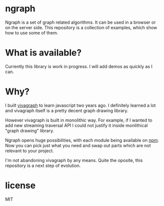 # ngraph

Ngraph is a set of graph related algorithms. It can be used in a browser
or on the server side. This repository is a collection of examples, which show
how to use some of them.

# What is available?
Currently this library is work in progress. I will add demos as quickly as I can.

# Why?
I built [vivagraph](https://github.com/anvaka/VivaGraphJS) to learn javascript two years ago.
I definitely learned a lot and vivagraph itself is a pretty decent graph drawing library.

However vivagraph is built in monolithic way. For example, if I wanted to add new streaming
traversal API I could not justify it inside monlithical "graph drawing" library.

Ngraph opens huge possibilities, with each module being available on [npm](https://npmjs.org/).
Now you can pick just what you need and swap out parts which are not relevant to
your project.

I'm not abandoning vivagraph by any means. Quite the oposite, this repository is
a next step of evolution.

# license

MIT
